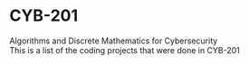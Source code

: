 # CYB-201
Algorithms and Discrete Mathematics for
Cybersecurity\
This is a list of the coding projects that were done in CYB-201
